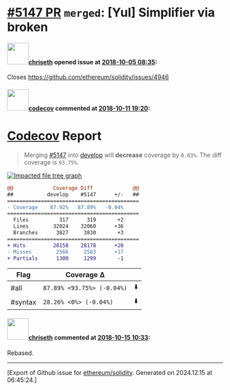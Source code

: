 # [\#5147 PR](https://github.com/ethereum/solidity/pull/5147) `merged`: [Yul] Simplifier via broken

#### <img src="https://avatars.githubusercontent.com/u/9073706?v=4" width="50">[chriseth](https://github.com/chriseth) opened issue at [2018-10-05 08:35](https://github.com/ethereum/solidity/pull/5147):

Closes https://github.com/ethereum/solidity/issues/4946

#### <img src="https://avatars.githubusercontent.com/in/254?v=4" width="50">[codecov](https://github.com/apps/codecov) commented at [2018-10-11 19:20](https://github.com/ethereum/solidity/pull/5147#issuecomment-429085572):

# [Codecov](https://codecov.io/gh/ethereum/solidity/pull/5147?src=pr&el=h1) Report
> Merging [#5147](https://codecov.io/gh/ethereum/solidity/pull/5147?src=pr&el=desc) into [develop](https://codecov.io/gh/ethereum/solidity/commit/348112f0ab4e9ff010d62886ad889c7e8a0fb5d0?src=pr&el=desc) will **decrease** coverage by `0.03%`.
> The diff coverage is `93.75%`.

[![Impacted file tree graph](https://codecov.io/gh/ethereum/solidity/pull/5147/graphs/tree.svg?width=650&token=87PGzVEwU0&height=150&src=pr)](https://codecov.io/gh/ethereum/solidity/pull/5147?src=pr&el=tree)

```diff
@@             Coverage Diff             @@
##           develop    #5147      +/-   ##
===========================================
- Coverage    87.92%   87.89%   -0.04%     
===========================================
  Files          317      319       +2     
  Lines        32024    32060      +36     
  Branches      3827     3830       +3     
===========================================
+ Hits         28158    28178      +20     
- Misses        2566     2583      +17     
+ Partials      1300     1299       -1
```

| Flag | Coverage Δ | |
|---|---|---|
| #all | `87.89% <93.75%> (-0.04%)` | :arrow_down: |
| #syntax | `28.26% <0%> (-0.04%)` | :arrow_down: |

#### <img src="https://avatars.githubusercontent.com/u/9073706?v=4" width="50">[chriseth](https://github.com/chriseth) commented at [2018-10-15 10:33](https://github.com/ethereum/solidity/pull/5147#issuecomment-429795596):

Rebased.


-------------------------------------------------------------------------------



[Export of Github issue for [ethereum/solidity](https://github.com/ethereum/solidity). Generated on 2024.12.15 at 06:45:24.]
